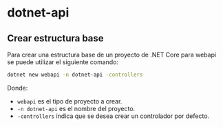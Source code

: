 # dotnet-api

## Crear estructura base

Para crear una estructura base de un proyecto de .NET Core para webapi se puede utilizar el siguiente comando:

```bash
dotnet new webapi -n dotnet-api -controllers
```

Donde:

- `webapi` es el tipo de proyecto a crear.
- `-n dotnet-api` es el nombre del proyecto.
- `-controllers` indica que se desea crear un controlador por defecto.
